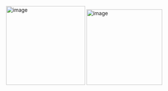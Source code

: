 <img width="215" alt="image" src="https://user-images.githubusercontent.com/117038006/218244633-9d98cfa4-7bcf-42dd-81de-d95f8db265b9.png">
<img width="206" alt="image" src="https://user-images.githubusercontent.com/117038006/218244642-275a2895-6a31-49e9-8a07-af6bc3e0b05a.png">
